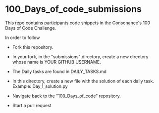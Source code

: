 # 100_Days_of_code_submissions

This repo contains participants code snippets in the Consonance's 100 Days of Code Challenge.

In order to follow

- Fork this repository.

- In your fork, in the "submissions" directory, create a new directory  whose name is YOUR GITHUB USERNAME.

- The Daily tasks are found in DAILY_TASKS.md

- In this directory, create a new file with the solution of each daily task. Example: Day_1_solution.py

- Navigate back to the "100_Days_of_code" repository.

- Start a pull request


